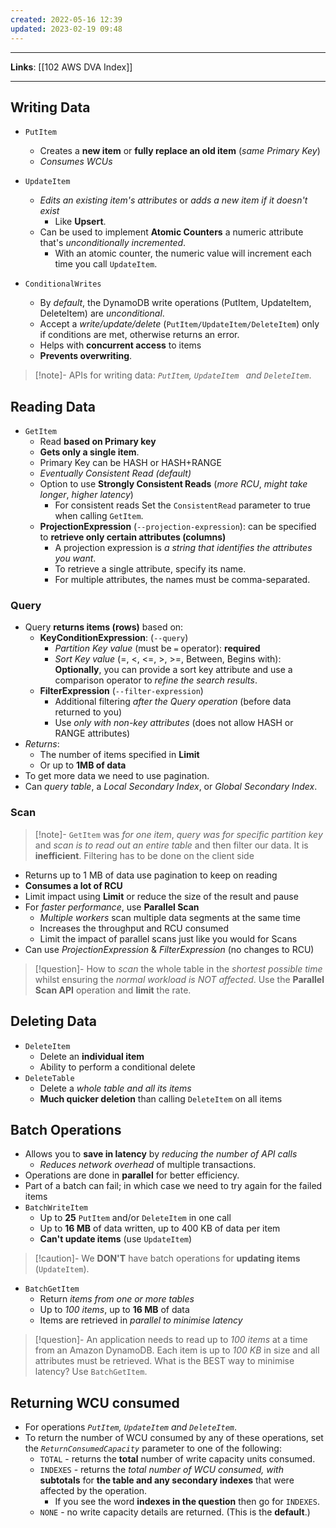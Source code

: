 ```yaml
---
created: 2022-05-16 12:39
updated: 2023-02-19 09:48
---
```

---
**Links**: [[102 AWS DVA Index]]

---
## Writing Data
- `PutItem`
	- Creates a **new item** or **fully replace an old item** (*same Primary Key*)
	- *Consumes WCUs*

- `UpdateItem`
	- *Edits an existing item's attributes* or *adds a new item if it doesn't exist*
		- Like **Upsert**.
	- Can be used to implement **Atomic Counters** a numeric attribute that's *unconditionally incremented*.
		- With an atomic counter, the numeric value will increment each time you call `UpdateItem`. 
	
- `ConditionalWrites`
	- By *default*, the DynamoDB write operations (PutItem, UpdateItem, DeleteItem) are *unconditional*.
	- Accept a *write/update/delete* (`PutItem/UpdateItem/DeleteItem`) only if conditions are met, otherwise returns an error.
	- Helps with **concurrent access** to items
	- **Prevents overwriting**.

> [!note]- APIs for writing data: *`PutItem`, `UpdateItem ` and `DeleteItem`*.

## Reading Data
- `GetItem`
	- Read **based on Primary key**
	- **Gets only a single item**.
	- Primary Key can be HASH or HASH+RANGE
	- *Eventually Consistent Read (default)*
	- Option to use **Strongly Consistent Reads** (*more RCU*, *might take longer*, *higher latency*)
		- For consistent reads Set the `ConsistentRead` parameter to true when calling `GetItem`.
	- **ProjectionExpression** (`--projection-expression`):  can be specified to **retrieve only certain attributes (columns)**
		- A projection expression is *a string that identifies the attributes you want*. 
		- To retrieve a single attribute, specify its name. 
		- For multiple attributes, the names must be comma-separated.

### Query
- Query **returns items (rows)** based on:
	- **KeyConditionExpression**: (`--query`)
		- *Partition Key value* (must be `=` operator): **required**
		- *Sort Key value* (=, <, <=, >, >=, Between, Begins with): **Optionally**, you can provide a sort key attribute and use a comparison operator to *refine the search results*.
	- **FilterExpression** (`--filter-expression`)
		- Additional filtering *after the Query operation* (before data returned to you)
		- Use *only with non-key attributes* (does not allow HASH or RANGE attributes)
- *Returns*:
	- The number of items specified in **Limit**
	- Or up to **1MB of data**
- To get more data we need to use pagination.
- Can *query table*, a *Local Secondary Index*, or *Global Secondary Index*.

### Scan
> [!note]- `GetItem` was *for one item*, *query was for specific partition key* and *scan is to read out an entire table* and then filter our data. It is **inefficient**.
> Filtering has to be done on the client side

- Returns up to 1 MB of data use pagination to keep on reading
- **Consumes a lot of RCU**
- Limit impact using **Limit** or reduce the size of the result and pause
- For *faster performance*, use **Parallel Scan**
	- *Multiple workers* scan multiple data segments at the same time
	- Increases the throughput and RCU consumed
	- Limit the impact of parallel scans just like you would for Scans
- Can use *ProjectionExpression* & *FilterExpression* (no changes to RCU)

> [!question]- How to *scan* the whole table in the *shortest possible time* whilst ensuring the *normal workload is NOT affected*.
> Use the **Parallel Scan API** operation and **limit** the rate.

## Deleting Data
- `DeleteItem`
	- Delete an **individual item**
	- Ability to perform a conditional delete
- `DeleteTable`
	- Delete a *whole table and all its items*
	- **Much quicker deletion** than calling `DeleteItem` on all items

## Batch Operations
- Allows you to **save in latency** by *reducing the number of API calls*
	- *Reduces network overhead* of multiple transactions.
- Operations are done in **parallel** for better efficiency.
- Part of a batch can fail; in which case we need to try again for the failed items
- `BatchWriteItem`
	- Up to **25** `PutItem` and/or `DeleteItem` in one call
	- Up to **16 MB** of data written, up to 400 KB of data per item
	- **Can't update items** (use `UpdateItem`)

> [!caution]- We **DON'T** have batch operations for **updating items** (`UpdateItem`).

- `BatchGetItem`
	- Return *items from one or more tables*
	- Up to *100 items*, up to **16 MB** of data
	- Items are retrieved in *parallel to minimise latency*

> [!question]- An application needs to read up to *100 items* at a time from an Amazon DynamoDB. Each item is up to *100 KB* in size and all attributes must be retrieved. What is the BEST way to minimise latency?
> Use `BatchGetItem`.

## Returning WCU consumed
- For operations *`PutItem`, `UpdateItem` and `DeleteItem`*.
- To return the number of WCU consumed by any of these operations, set the *`ReturnConsumedCapacity`* parameter to one of the following:
	- `TOTAL` - returns the **total** number of write capacity units consumed.
	- `INDEXES` - returns the *total number of WCU consumed, with* **subtotals** for **the table and any secondary indexes** that were affected by the operation.
		- If you see the word **indexes in the question** then go for `INDEXES`. 
	- `NONE` - no write capacity details are returned. (This is the **default**.)